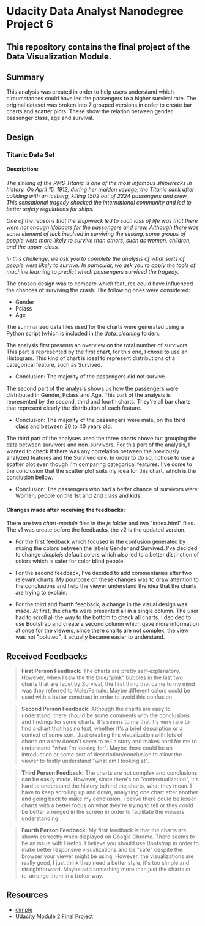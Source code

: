# Udacity Data Analyst Nanodegree Project 6
## This repository contains the final project of the Data Visualization Module.

## Summary
This analysis was created in order to help users understand which circumstances could have led the passengers to a higher survival rate.
The original dataset was broken into 7 grouped versions in order to create bar charts and scatter plots. These show the relation between gender, passenger class, age and survival.

## Design
### Titanic Data Set
#### Description:
*The sinking of the RMS Titanic is one of the most infamous shipwrecks in history.  On April 15, 1912, during her maiden voyage, the Titanic sank after colliding with an iceberg, killing 1502 out of 2224 passengers and crew. This sensational tragedy shocked the international community and led to better safety regulations for ships.*

*One of the reasons that the shipwreck led to such loss of life was that there were not enough lifeboats for the passengers and crew. Although there was some element of luck involved in surviving the sinking, some groups of people were more likely to survive than others, such as women, children, and the upper-class.*

*In this challenge, we ask you to complete the analysis of what sorts of people were likely to survive. In particular, we ask you to apply the tools of machine learning to predict which passengers survived the tragedy.*

The chosen design was to compare which features could have influenced the chances of surviving the crash. The following ones were considered:

* Gender
* Pclass
* Age

The summarized data files used for the charts were generated using a Python script (which is included in the *data_cleaning* folder).

The analysis first presents an overview on the total number of survivors.
This part is represented by the first chart, for this one, I chose to use an Histogram. This kind of chart is ideal to represent distributions of a categorical feature, such as Survived.
* Conclusion: The majority of the passengers did not survive.

The second part of the analysis shows us how the passengers were distributed in Gender, Pclass and Age.
This part of the analysis is represented by the second, third and fourth charts. They're all bar charts that represent clearly the distribution of each feature.
* Conclusion: The majority of the passengers were male, on the third class and between 20 to 40 years old.

The third part of the analyses used the three charts above but grouping the data between survivors and non-survivors.
For this part of the analysis, I wanted to check if there was any correlation between the previously analyzed features and the Survived one. In order to do so, I chose to use a scatter plot even though I'm comparing categorical features.
I've come to the conclusion that the scatter plot suits my idea for this chart, which is the conclusion bellow.
* Conclusion: The passengers who had a better chance of survivors were: Women, people on the 1st and 2nd class and kids.

#### Changes made after receiving the feedbacks:
There are two *chart-module* files in the *js* folder and two "index.html" files. 
The v1 was create before the feedbacks, the v2 is the updated version.

* For the first feedback which focused in the confusion generated by mixing the colors between the labels Gender and Survived. I've decided to change *dimplejs* default colors which also led to a better distinction of colors which is safer for color blind people.

* For the second feedback, I've decided to add commentaries after two relevant charts. My pourpose on these changes was to draw attention to the conclusions and help the viewer understand the idea that the charts are trying to explain.

* For the third and fourth feedback, a change in the visual design was made. At first, the charts were presented all in a single column. The user had to scroll all the way to the bottom to check all charts. I decided to use Bootstrap and create a second column which gave more information at once for the viewers, since there charts are not complex, the view was not "poluted", it actually became easier to understand.

## Received Feedbacks 
> __First Person Feedback:__ 
The charts are pretty self-explanatory. However, when I saw the the blue/"pink" bubbles in the last two charts that are facet by Survival, the first thing that came to my mind was they referred to Male/Female. Maybe different colors could be used with a better constrast in order to avoid this confusion.

> __Second Person Feedback:__ 
Although the charts are easy to understand, there should be some comments with the conclusions and findings for some charts. It's seems to me that it's very rare to find a chart that has no text, whether it's a brief description or a context of some sort. Just creating this visualization with lots of charts on a row doesn't seem to tell a story and makes hard for me to understand "what I'm looking for". Maybe there could be an introduction or some sort of description/conclusion to allow the viewer to firstly understand "what am I looking at".

> __Third Person Feedback:__
The charts are not complex and conclusions can be easily made. However, since there's no "contextualization", it's hard to understand the history behind the charts, what they mean. I have to keep scrolling up and down, analyzing one chart after another and going back to make my conclusion. I belive there could be lesser charts with a better focus on what they're trying to tell or they could be better arrenged in the screen in order to facilitate the viewers understanding. 

> __Fourth Person Feedback:__
My first feedback is that the charts are shown correctly when displayed on Google Chrome. There seems to be an issue with Firefox. I believe you should use Bootstrap in order to make better responsive visualizations and be "safe" despite the browser your viewer might be using. However, the visualizations are really good, I just think they need a better style, it's too simple and straightforward. Maybe add something more than just the charts or re-arrenge them in a better way.

## Resources
* [dimple](http://dimplejs.org/examples_index.html)
* [Udacity Module 2 Final Project](https://github.com/brunobrito89/udacity-ndda-module-2)
